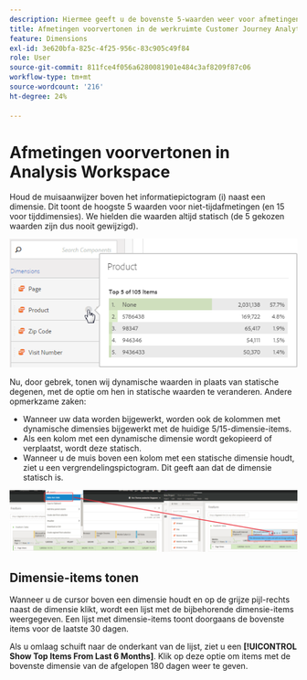```yaml
---
description: Hiermee geeft u de bovenste 5-waarden weer voor afmetingen die niet bij de tijd horen (en 15 voor tijdafmetingen).
title: Afmetingen voorvertonen in de werkruimte Customer Journey Analytics
feature: Dimensions
exl-id: 3e620bfa-825c-4f25-956c-83c905c49f84
role: User
source-git-commit: 811fce4f056a6280081901e484c3af8209f87c06
workflow-type: tm+mt
source-wordcount: '216'
ht-degree: 24%

---
```


# Afmetingen voorvertonen in Analysis Workspace

Houd de muisaanwijzer boven het informatiepictogram (i) naast een dimensie. Dit toont de hoogste 5 waarden voor niet-tijdafmetingen (en 15 voor tijddimensies). We hielden die waarden altijd statisch (de 5 gekozen waarden zijn dus nooit gewijzigd).

![Hoogste 5 waarden voor afmetingen die niet in de tijd zijn.](assets/dimension-preview.png)

Nu, door gebrek, tonen wij dynamische waarden in plaats van statische degenen, met de optie om hen in statische waarden te veranderen. Andere opmerkzame zaken:

* Wanneer uw data worden bijgewerkt, worden ook de kolommen met dynamische dimensies bijgewerkt met de huidige 5/15-dimensie-items.
* Als een kolom met een dynamische dimensie wordt gekopieerd of verplaatst, wordt deze statisch.
* Wanneer u de muis boven een kolom met een statische dimensie houdt, ziet u een vergrendelingspictogram. Dit geeft aan dat de dimensie statisch is.

![Dimension kolom popup die het slotpictogram benadrukt.](assets/dimension_static.png)

## Dimensie-items tonen

Wanneer u de cursor boven een dimensie houdt en op de grijze pijl-rechts naast de dimensie klikt, wordt een lijst met de bijbehorende dimensie-items weergegeven. Een lijst met dimensie-items toont doorgaans de bovenste items voor de laatste 30 dagen.

Als u omlaag schuift naar de onderkant van de lijst, ziet u een **[!UICONTROL Show Top Items From Last 6 Months]**. Klik op deze optie om items met de bovenste dimensie van de afgelopen 180 dagen weer te geven.
